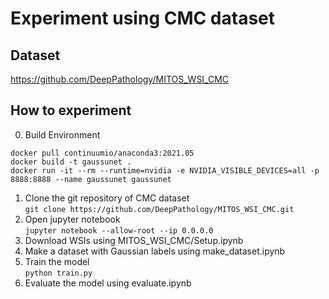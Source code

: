 # Experiment using CMC dataset

## Dataset

https://github.com/DeepPathology/MITOS_WSI_CMC  

## How to experiment

0. Build Environment  

```
docker pull continuumio/anaconda3:2021.05  
docker build -t gaussunet .  
docker run -it --rm --runtime=nvidia -e NVIDIA_VISIBLE_DEVICES=all -p 8888:8888 --name gaussunet gaussunet  
```

1. Clone the git repository of CMC dataset   
`git clone https://github.com/DeepPathology/MITOS_WSI_CMC.git`  
2. Open jupyter notebook  
`jupyter notebook --allow-root --ip 0.0.0.0`  
3. Download WSIs using MITOS_WSI_CMC/Setup.ipynb  
4. Make a dataset with Gaussian labels using make_dataset.ipynb  
5. Train the model  
`python train.py`  
6. Evaluate the model using evaluate.ipynb  